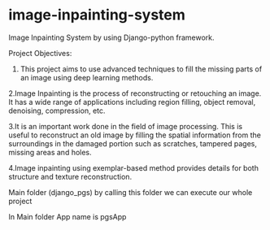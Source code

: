 # image-inpainting-system
Image Inpainting System by using Django-python framework.

Project Objectives: 

1. This project aims to use advanced techniques to fill the missing parts of an image 
using deep learning methods.

2.Image Inpainting is the process of reconstructing or retouching an image. It has a 
wide range of applications including region filling, object removal, denoising, 
compression, etc.

3.It is an important work done in the field of image processing. This is useful to reconstruct an old image by filling the spatial information from the 
surroundings in the damaged portion such as scratches, tampered pages, missing areas and holes.

4.Image inpainting using exemplar-based method provides details for both structure and texture reconstruction. 

Main folder (django_pgs) by calling this folder we can execute our whole project

In Main folder App name is pgsApp

